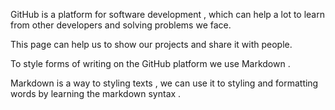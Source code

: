 GitHub is a platform for software development ,
which can help a lot to learn from other developers and solving problems we face.

This page can help us to show our projects and share it with people. 

To style forms of writing on the GitHub platform we use Markdown .

Markdown is a way to styling  texts , we can use it to styling and formatting words by learning the markdown syntax .